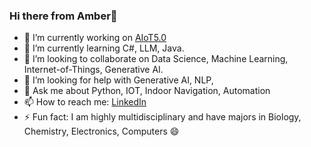 ### Hi there from Amber👋
- 🔭 I’m currently working on <a href="https://www.nectlc.com/asset_tracking_management.php" target="_blank">AIoT5.0</a>
- 🌱 I’m currently learning C#, LLM, Java.
- 👯 I’m looking to collaborate on Data Science, Machine Learning, Internet-of-Things, Generative AI. 
- 🤔 I’m looking for help with Generative AI, NLP, 
- 💬 Ask me about Python, IOT, Indoor Navigation, Automation
- 📫 How to reach me: <a href="https://www.linkedin.com/in/ambertiwari/" target="_blank">LinkedIn</a>
- ⚡ Fun fact: I am highly multidisciplinary and have majors in Biology, Chemistry, Electronics, Computers 😄
<!--😄 Pronouns: ...>
